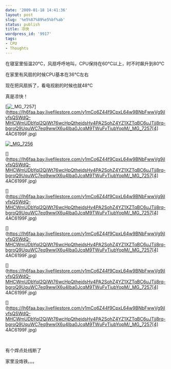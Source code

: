 ```yaml
---
date: '2009-01-18 14:41:36'
layout: post
slug: '%e5%87%89%e5%bf%ab'
status: publish
title: 凉快
wordpress_id: '9917'
tags:
- CPU
- Thoughts
---
```


在寝室里恒温20℃，风扇呼呼地叫，CPU保持在60℃以上，时不时飙升到80℃ 

在家里有风扇的时候CPU基本在36℃左右 

现在把风扇拆了，看电视剧的时候也就48℃ 

真是凉快！ 

[![_MG_7257](https://lh6faa.bay.livefilestore.com/y1mosOIrAYvhjgXlfdi2NroP0dp9GbL9RdazlD_evQL3H00G6uuwVXCBW9Q11Mo4oGzN0lFQy8XZw7in-FWnQ1baNdK7eeVH9H4_WjfZGpxURjXxNcG-_bRlY_T3QqIlifw24hCGu6QKY4/_MG_7257_thumb[2].jpg)](https://lh6faa.bay.livefilestore.com/y1mCo6Z44f9CpxL64w9BNbFwwVg9jIvfsQSWdQ-MHCWmUDbYqI2QiWt76wcHpQthejdsHy4PA2SohZ4YZ1XZTqBC6uJTjj8rq-bgroQ9UquWC7eq9wwlX6u4Iba0JcqM9TWuFvTiubYopM/_MG_7257[4] 4AC6199F.jpg)

[![_MG_7256](https://lh6faa.bay.livefilestore.com/y1m7rJBMMFsNDQCVKO5SkwG3xsuHgO3yvuRK3U3VTC3v5OBphERulsVCcQDFgAUjJyleLiJ5CLv4wAhZM5AlpquiW_kTKZcIkshPLvKQ4493F0y5Adwfpm1LG-GPQukF6zUPmrz7rQa-MM/_MG_7256_thumb[2].jpg)](https://lh6faa.bay.livefilestore.com/y1mhddCtw2PrPUvs87QLwPWR84BPoJ3hfGpAfhhiqr8EJdWD4ZYJkSuPEyDJpu0H_FUkBhMDFeF5IvwROgcFyvxSjkAxhTojyLKyeKy42-eyeEBEq95G-4UnPbm070a3PVhwrcpKBIJjyw/_MG_7256[6].jpg)   

[](https://lh6faa.bay.livefilestore.com/y1mCo6Z44f9CpxL64w9BNbFwwVg9jIvfsQSWdQ-MHCWmUDbYqI2QiWt76wcHpQthejdsHy4PA2SohZ4YZ1XZTqBC6uJTjj8rq-bgroQ9UquWC7eq9wwlX6u4Iba0JcqM9TWuFvTiubYopM/_MG_7257[4] 4AC6199F.jpg)  

[](https://lh6faa.bay.livefilestore.com/y1mCo6Z44f9CpxL64w9BNbFwwVg9jIvfsQSWdQ-MHCWmUDbYqI2QiWt76wcHpQthejdsHy4PA2SohZ4YZ1XZTqBC6uJTjj8rq-bgroQ9UquWC7eq9wwlX6u4Iba0JcqM9TWuFvTiubYopM/_MG_7257[4] 4AC6199F.jpg)  

[](https://lh6faa.bay.livefilestore.com/y1mCo6Z44f9CpxL64w9BNbFwwVg9jIvfsQSWdQ-MHCWmUDbYqI2QiWt76wcHpQthejdsHy4PA2SohZ4YZ1XZTqBC6uJTjj8rq-bgroQ9UquWC7eq9wwlX6u4Iba0JcqM9TWuFvTiubYopM/_MG_7257[4] 4AC6199F.jpg)  

[](https://lh6faa.bay.livefilestore.com/y1mCo6Z44f9CpxL64w9BNbFwwVg9jIvfsQSWdQ-MHCWmUDbYqI2QiWt76wcHpQthejdsHy4PA2SohZ4YZ1XZTqBC6uJTjj8rq-bgroQ9UquWC7eq9wwlX6u4Iba0JcqM9TWuFvTiubYopM/_MG_7257[4] 4AC6199F.jpg)  

[](https://lh6faa.bay.livefilestore.com/y1mCo6Z44f9CpxL64w9BNbFwwVg9jIvfsQSWdQ-MHCWmUDbYqI2QiWt76wcHpQthejdsHy4PA2SohZ4YZ1XZTqBC6uJTjj8rq-bgroQ9UquWC7eq9wwlX6u4Iba0JcqM9TWuFvTiubYopM/_MG_7257[4] 4AC6199F.jpg)  

  

有个焊点处线断了 

家里没烙铁。。。  
